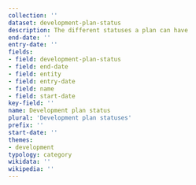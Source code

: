```yaml
---
collection: ''
dataset: development-plan-status
description: The different statuses a plan can have
end-date: ''
entry-date: ''
fields:
- field: development-plan-status
- field: end-date
- field: entity
- field: entry-date
- field: name
- field: start-date
key-field: ''
name: Development plan status
plural: 'Development plan statuses'
prefix: ''
start-date: ''
themes:
- development
typology: category
wikidata: ''
wikipedia: ''
---
```

